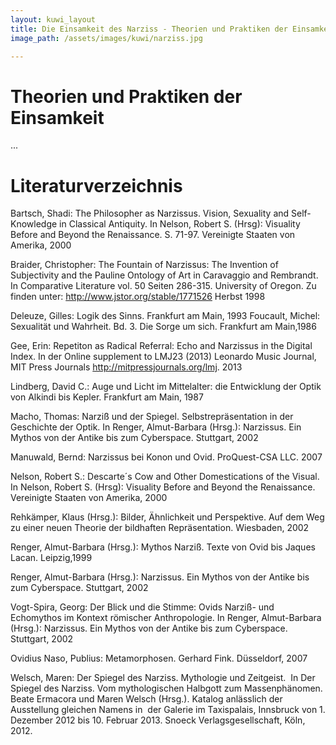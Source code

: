 ```yaml
---
layout: kuwi_layout
title: Die Einsamkeit des Narziss - Theorien und Praktiken der Einsamkeit
image_path: /assets/images/kuwi/narziss.jpg

---
```




<h1>Theorien und Praktiken der Einsamkeit</h1>

<p>
...
</p>

<h1>Literaturverzeichnis</h1>

Bartsch, Shadi: The Philosopher as Narzissus. Vision, Sexuality and Self-Knowledge in Classical Antiquity. In Nelson, Robert S. (Hrsg): Visuality Before and Beyond the Renaissance. S. 71-97. Vereinigte Staaten von Amerika, 2000

Braider, Christopher: The Fountain of Narzissus: The Invention of Subjectivity and the Pauline Ontology of Art in Caravaggio and Rembrandt. In Comparative Literature vol. 50 Seiten 286-315. University of Oregon. Zu finden unter: http://www.jstor.org/stable/1771526 Herbst 1998

Deleuze, Gilles: Logik des Sinns. Frankfurt am Main, 1993
Foucault, Michel: Sexualität und Wahrheit. Bd. 3. Die Sorge um sich. Frankfurt am Main,1986

Gee, Erin: Repetiton as Radical Referral: Echo and Narzissus in the Digital Index. In der Online supplement to LMJ23 (2013) Leonardo Music Journal, MIT Press Journals  http://mitpressjournals.org/lmj. 2013

Lindberg, David C.: Auge und Licht im Mittelalter: die Entwicklung der Optik von Alkindi bis Kepler. Frankfurt am Main, 1987

Macho, Thomas: Narziß und der Spiegel. Selbstrepräsentation in der Geschichte der Optik. In Renger, Almut-Barbara (Hrsg.): Narzissus. Ein Mythos von der Antike bis zum Cyberspace. Stuttgart, 2002 

Manuwald, Bernd: Narzissus bei Konon und Ovid. ProQuest-CSA LLC. 2007 

Nelson, Robert S.: Descarte´s Cow and Other Domestications of the Visual. In Nelson, Robert S. (Hrsg): Visuality Before and Beyond the Renaissance. Vereinigte Staaten von Amerika, 2000

Rehkämper, Klaus (Hrsg.): Bilder, Ähnlichkeit und Perspektive. Auf dem Weg zu einer neuen Theorie der bildhaften Repräsentation. Wiesbaden, 2002 

Renger, Almut-Barbara (Hrsg.): Mythos Narziß. Texte von Ovid bis Jaques Lacan. Leipzig,1999

Renger, Almut-Barbara (Hrsg.): Narzissus. Ein Mythos von der Antike bis zum Cyberspace. Stuttgart, 2002

Vogt-Spira, Georg: Der Blick und die Stimme: Ovids Narziß- und Echomythos im Kontext römischer Anthropologie. In Renger, Almut-Barbara (Hrsg.): Narzissus. Ein Mythos von der Antike bis zum Cyberspace. Stuttgart, 2002 

Ovidius Naso, Publius: Metamorphosen. Gerhard Fink. Düsseldorf, 2007

Welsch, Maren: Der Spiegel des Narziss. Mythologie und Zeitgeist.  In Der Spiegel des Narziss. Vom mythologischen Halbgott zum Massenphänomen. Beate Ermacora und Maren Welsch (Hrsg.). Katalog anlässlich der Ausstellung gleichen Namens in  der Galerie im Taxispalais, Innsbruck von 1. Dezember 2012 bis 10. Februar 2013. Snoeck Verlagsgesellschaft, Köln, 2012. 
